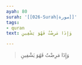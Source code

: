 ```yaml
---
ayah: 80
surah: '[[026-Surah|سورة]]'
tags:
- quran
text: وَإِذَا مَرِضْتُ فَهُوَ يَشْفِينِ

---
```

> وَإِذَا مَرِضْتُ فَهُوَ يَشْفِينِ
